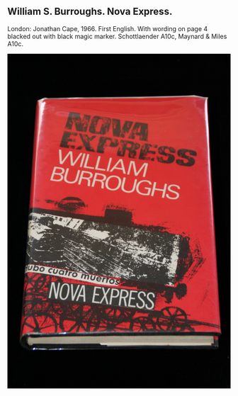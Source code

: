 ## William S. Burroughs. Nova Express.

London: Jonathan Cape, 1966. First English. With wording on page 4 blacked out with black magic marker. Schottlaender A10c, Maynard & Miles A10c.

![Nova Express](../assets/images/nova-express-4.jpg)
